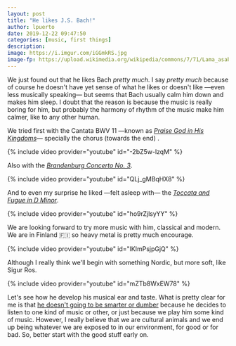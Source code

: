 ```yaml
---
layout: post
title: "He likes J.S. Bach!"
author: lpuerto
date: 2019-12-22 09:47:50
categories: [music, first things]
description: 
image: https://i.imgur.com/iGGmkRS.jpg
image-fp: https://upload.wikimedia.org/wikipedia/commons/7/71/Lama_asabthani.tif
---
```


We just found out that he likes Bach _pretty much_. I say _pretty much_ because of course he doesn't have yet sense of what he likes or doesn't like —even less musically speaking— but seems that Bach usually calm him down and makes him sleep. I doubt that the reason is because the music is really boring for him, but probably the harmony of rhythm of the music make him calmer, like to any other human.

We tried first with the Cantata BWV 11 —known as _[Praise God in His Kingdoms][1]_— specially the chorus (towards the end) . 

{% include video provider="youtube" id="-2bZ5w-lzqM" %}

Also with the _[Brandenburg Concerto No. 3][2]_. 

{% include video provider="youtube" id="QLj_gMBqHX8" %}

And to even my surprise he liked —felt asleep with— the _[Toccata and Fugue in D Minor][3]_. 

{% include video provider="youtube" id="ho9rZjlsyYY" %}

We are looking forward to try more music with him, classical and modern. We are in Finland :finland: so heavy metal is pretty much encourage. 

{% include video provider="youtube" id="lKImPsjpGjQ" %}

Although I really think we'll begin with something Nordic, but more soft, like Sigur Ros. 

{% include video provider="youtube" id="mZTb8WxEW78" %}

Let's see how he develop his musical ear and taste. What is pretty clear for me is that [he doesn't going to be smarter or dumber][4] because he decides to listen to one kind of music or other, or just because we play him some kind of music. However, I really believe that we are cultural animals and we end up being whatever we are exposed to in our environment, for good or for bad. So, better start with the good stuff early on. 

[1]: https://en.wikipedia.org/wiki/Lobet_Gott_in_seinen_Reichen,_BWV_11
[2]: https://en.wikipedia.org/wiki/Brandenburg_Concertos#No._3_in_G_major,_BWV_1048
[3]: https://en.wikipedia.org/wiki/Toccata_and_Fugue_in_D_minor,_BWV_565
[4]: https://www.scientificamerican.com/article/fact-or-fiction-babies-ex/
